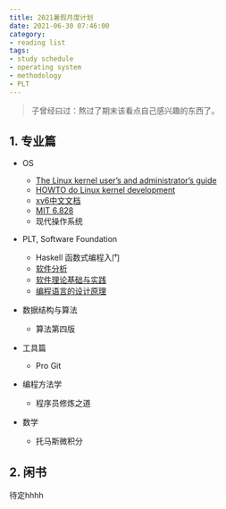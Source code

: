 ```yaml
---
title: 2021暑假月度计划
date: 2021-06-30 07:46:00
category:
- reading list
tags:
- study schedule
- operating system
- methodology
- PLT
---
```


> 子曾经曰过：熬过了期末该看点自己感兴趣的东西了。

<!-- more -->

## 1. 专业篇

- OS
  - [The Linux kernel user’s and administrator’s guide](https://www.kernel.org/doc/html/v4.19/admin-guide/index.html)
  - [HOWTO do Linux kernel development](https://www.kernel.org/doc/html/v4.19/process/howto.html)
  - [xv6中文文档](https://th0ar.gitbooks.io/xv6-chinese/content/)
  - [MIT 6.828](https://pdos.csail.mit.edu/6.828/2020/index.html)
  - 现代操作系统

- PLT, Software Foundation
  - Haskell 函数式编程入门
  - [软件分析](https://liveclass.org.cn/cloudCourse/#/courseDetail/8mI06L2eRqk8GcsW)
  - [软件理论基础与实践](https://xiongyingfei.github.io/SF/2021/)
  - [编程语言的设计原理](https://xiongyingfei.github.io/DPPL/2021/main.htm)
- 数据结构与算法
  - 算法第四版

- 工具篇
  - Pro Git

- 编程方法学
  - 程序员修炼之道
- 数学
  - 托马斯微积分

## 2. 闲书

待定hhhh
